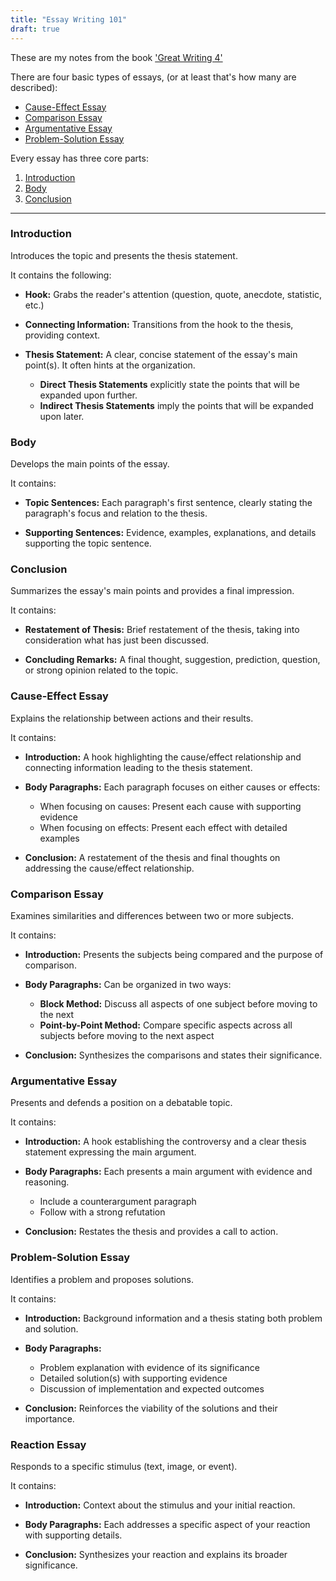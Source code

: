 ```yaml
---
title: "Essay Writing 101"
draft: true
---
```


These are my notes from the book
['Great Writing 4'](https://www.amazon.com/Great-Writing-Essays-Fifth/dp/0357020855)

There are four basic types of essays, (or at least that's how many are described):

- [Cause-Effect Essay](#cause-effect-essay)
- [Comparison Essay](#comparison-essay)
- [Argumentative Essay](#argumentative-essay)
- [Problem-Solution Essay](#problem-solution-essay)

Every essay has three core parts:

1. [Introduction](#introduction)
2. [Body](#body)
3. [Conclusion](#conclusion)

<hr>

### Introduction

Introduces the topic and presents the thesis statement.

It contains the following:

- **Hook:** Grabs the reader's attention (question, quote, anecdote,
  statistic, etc.)

- **Connecting Information:** Transitions from the hook to the thesis,
  providing context.

- **Thesis Statement:** A clear, concise statement of the essay's main
  point(s). It often hints at the organization.
  - **Direct Thesis Statements** explicitly state the points that will be
    expanded upon further.
  - **Indirect Thesis Statements** imply the points that will be expanded
    upon later.

### Body

Develops the main points of the essay.

It contains:

- **Topic Sentences:** Each paragraph's first sentence, clearly stating the
  paragraph's focus and relation to the thesis.

- **Supporting Sentences:** Evidence, examples, explanations, and details
  supporting the topic sentence.

### Conclusion

Summarizes the essay's main points and provides a final impression.

It contains:

- **Restatement of Thesis:** Brief restatement of the thesis, taking into
  consideration what has just been discussed.

- **Concluding Remarks:** A final thought, suggestion, prediction, question,
  or strong opinion related to the topic.

### Cause-Effect Essay

Explains the relationship between actions and their results.

It contains:

- **Introduction:** A hook highlighting the cause/effect relationship and connecting information leading to the thesis statement.

- **Body Paragraphs:** Each paragraph focuses on either causes or effects:

  - When focusing on causes: Present each cause with supporting evidence
  - When focusing on effects: Present each effect with detailed examples

- **Conclusion:** A restatement of the thesis and final thoughts on addressing the cause/effect relationship.

### Comparison Essay

Examines similarities and differences between two or more subjects.

It contains:

- **Introduction:** Presents the subjects being compared and the purpose of comparison.

- **Body Paragraphs:** Can be organized in two ways:

  - **Block Method:** Discuss all aspects of one subject before moving to the next
  - **Point-by-Point Method:** Compare specific aspects across all subjects before moving to the next aspect

- **Conclusion:** Synthesizes the comparisons and states their significance.

### Argumentative Essay

Presents and defends a position on a debatable topic.

It contains:

- **Introduction:** A hook establishing the controversy and a clear thesis statement expressing the main argument.

- **Body Paragraphs:** Each presents a main argument with evidence and reasoning.

  - Include a counterargument paragraph
  - Follow with a strong refutation

- **Conclusion:** Restates the thesis and provides a call to action.

### Problem-Solution Essay

Identifies a problem and proposes solutions.

It contains:

- **Introduction:** Background information and a thesis stating both problem and solution.

- **Body Paragraphs:**

  - Problem explanation with evidence of its significance
  - Detailed solution(s) with supporting evidence
  - Discussion of implementation and expected outcomes

- **Conclusion:** Reinforces the viability of the solutions and their importance.

### Reaction Essay

Responds to a specific stimulus (text, image, or event).

It contains:

- **Introduction:** Context about the stimulus and your initial reaction.

- **Body Paragraphs:** Each addresses a specific aspect of your reaction with supporting details.

- **Conclusion:** Synthesizes your reaction and explains its broader significance.
